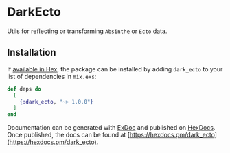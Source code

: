 # DarkEcto

Utils for reflecting or transforming `Absinthe` or `Ecto` data.

## Installation

If [available in Hex](https://hex.pm/docs/publish), the package can be installed
by adding `dark_ecto` to your list of dependencies in `mix.exs`:

```elixir
def deps do
  [
    {:dark_ecto, "~> 1.0.0"}
  ]
end
```

Documentation can be generated with [ExDoc](https://github.com/elixir-lang/ex_doc)
and published on [HexDocs](https://hexdocs.pm). Once published, the docs can
be found at [https://hexdocs.pm/dark_ecto](https://hexdocs.pm/dark_ecto).

